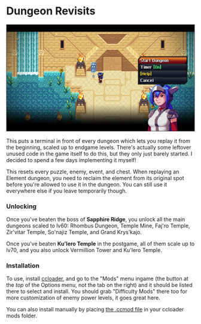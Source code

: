 # Dungeon Revisits

![](https://github.com/Azure-Lazuline/dungeon-revisits/blob/main/screenshot.png?raw=true)

This puts a terminal in front of every dungeon which lets you replay it from the beginning, scaled up to endgame levels. There's actually some leftover unused code in the game itself to do this, but they only just barely started. I decided to spend a few days implementing it myself!

This resets every puzzle, enemy, event, and chest. When replaying an Element dungeon, you need to reclaim the element from its original spot before you're allowed to use it in the dungeon. You can still use it everywhere else if you leave temporarily though.

### Unlocking

Once you've beaten the boss of **Sapphire Ridge**, you unlock all the main dungeons scaled to lv60: Rhombus Dungeon, Temple Mine, Faj'ro Temple, Zir'vitar Temple, So'najiz Temple, and Grand Krys'kajo.

Once you've beaten **Ku'lero Temple** in the postgame, all of them scale up to lv70, and you also unlock Vermillion Tower and Ku'lero Temple.

### Installation

To use, install [ccloader](https://github.com/CCDirectLink/CCLoader), and go to the "Mods" menu ingame (the button at the *top* of the Options menu, not the tab on the right) and it should be listed there to select and install. You should grab "Difficulty Mods" there too for more customization of enemy power levels, it goes great here.

You can also install manually by placing [the .ccmod file](https://github.com/Azure-Lazuline/dungeon-revisits/releases) in your ccloader mods folder.
